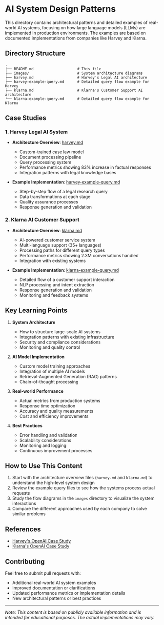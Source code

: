 # AI System Design Patterns

This directory contains architectural patterns and detailed examples of real-world AI systems, focusing on how large language models (LLMs) are implemented in production environments. The examples are based on documented implementations from companies like Harvey and Klarna.

## Directory Structure

```
.
├── README.md                    # This file
├── images/                      # System architecture diagrams
├── harvey.md                    # Harvey's Legal AI architecture
├── harvey-example-query.md      # Detailed query flow example for Harvey
├── klarna.md                    # Klarna's Customer Support AI architecture
└── klarna-example-query.md      # Detailed query flow example for Klarna
```

## Case Studies

### 1. Harvey Legal AI System
- **Architecture Overview**: [harvey.md](harvey.md)
  - Custom-trained case law model
  - Document processing pipeline
  - Query processing system
  - Performance metrics showing 83% increase in factual responses
  - Integration patterns with legal knowledge bases

- **Example Implementation**: [harvey-example-query.md](harvey-example-query.md)
  - Step-by-step flow of a legal research query
  - Data transformations at each stage
  - Quality assurance processes
  - Response generation and validation

### 2. Klarna AI Customer Support
- **Architecture Overview**: [klarna.md](klarna.md)
  - AI-powered customer service system
  - Multi-language support (35+ languages)
  - Processing paths for different query types
  - Performance metrics showing 2.3M conversations handled
  - Integration with existing systems

- **Example Implementation**: [klarna-example-query.md](klarna-example-query.md)
  - Detailed flow of a customer support interaction
  - NLP processing and intent extraction
  - Response generation and validation
  - Monitoring and feedback systems

## Key Learning Points

1. **System Architecture**
   - How to structure large-scale AI systems
   - Integration patterns with existing infrastructure
   - Security and compliance considerations
   - Monitoring and quality control

2. **AI Model Implementation**
   - Custom model training approaches
   - Integration of multiple AI models
   - Retrieval-Augmented Generation (RAG) patterns
   - Chain-of-thought processing

3. **Real-world Performance**
   - Actual metrics from production systems
   - Response time optimization
   - Accuracy and quality measurements
   - Cost and efficiency improvements

4. **Best Practices**
   - Error handling and validation
   - Scalability considerations
   - Monitoring and logging
   - Continuous improvement processes

## How to Use This Content

1. Start with the architecture overview files (`harvey.md` and `klarna.md`) to understand the high-level system design
2. Review the example query files to see how the systems process actual requests
3. Study the flow diagrams in the `images` directory to visualize the system interactions
4. Compare the different approaches used by each company to solve similar problems

## References

- [Harvey's OpenAI Case Study](https://openai.com/customer-stories/harvey)
- [Klarna's OpenAI Case Study](https://openai.com/customer-stories/klarna)

## Contributing

Feel free to submit pull requests with:
- Additional real-world AI system examples
- Improved documentation or clarifications
- Updated performance metrics or implementation details
- New architectural patterns or best practices

---

*Note: This content is based on publicly available information and is intended for educational purposes. The actual implementations may vary.*
